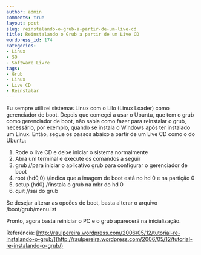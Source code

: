 ```yaml
---
author: admin
comments: true
layout: post
slug: reinstalando-o-grub-a-partir-de-um-live-cd
title: Reinstalando o Grub a partir de um Live CD
wordpress_id: 174
categories:
- Linux
- SO
- Software Livre
tags:
- Grub
- Linux
- Live CD
- Reinstalar
---
```


Eu sempre utilizei sistemas Linux com o Lilo (Linux Loader) como gerenciador de boot. Depois que começei a usar o Ubuntu, que tem o grub como gerenciador de boot, não sabia como fazer para reinstalar o grub, necessário, por exemplo, quando se instala o Windows após ter instalado um Linux. Então, segue os passos abaixo a partir de um Live CD como o do Ubuntu:

1) Rode o live CD e deixe iniciar o sistema normalmente
2) Abra um terminal e execute os comandos a seguir
3) grub //para iniciar o aplicativo grub para configurar o gerenciador de boot
4) root (hd0,0) //indica que a imagem de boot está no hd 0 e na partição 0
5) setup (hd0) //instala o grub na mbr do hd 0
6) quit //sai do grub

Se desejar alterar as opcões de boot, basta alterar o
arquivo /boot/grub/menu.lst

Pronto, agora basta reiniciar o PC e o grub aparecerá na inicialização.

Referência: [http://raulpereira.wordpress.com/2006/05/12/tutorial-re-instalando-o-grub/](http://raulpereira.wordpress.com/2006/05/12/tutorial-re-instalando-o-grub/)
